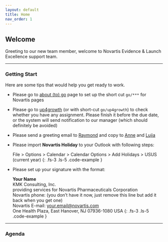 ```yaml
---
layout: default
title: Home
nav_order: 1
---
```


## Welcome
Greeting to our new team member, welcome to Novartis Evidence & Launch Excellence support team.

---
### Getting Start
Here are some tips that would help you get ready to work.

- Please go to [about (to) go](https://go/:about/#edit) page to set up the short cut `go/***` for Novartis pages  
- Please go to [up4growth](https://novartis.csod.com/ui/lms-learner-home/home?utm_source=Welcome_Page&utm_medium=tile&utm_campaign=Learner_Home) (or with short-cut `go/up4growth`) to check whether you have any assignment. Please finish it before the due date, or the system will send notification to our manager (which should definitely be avoided)  
- Please send a greeting email to [Raymond](mailto:raymond.przybysz@novartis.com) and copy to [Anne](mailto:yen-hua.chen@novartis.com) and [Lujia](mailto:lujia.zhou@novartis.com)  
- Please import **Novartis Holiday** to your Outlook with following steps:

  File > Options > Calendar > Calendar Options > Add Holidays > USUS (current year)
  {: .fs-3 .ls-5 .code-example }
- Please set up your signature with the format:

  **Your Name** <br/>KMK Consulting, Inc.<br/>providing services for Novartis Pharmaceuticals Corporation<br/>Novartis phone: (you don’t have it now, just remove this line but add it back when you get one)<br/>Novartis E-mail: your.email@novartis.com<br/>One Health Plaza, East Hanover, NJ 07936-1080 USA
  {: .fs-3 .ls-5 .code-example }

---

### Agenda
